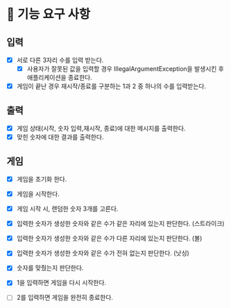 # 🚀 기능 요구 사항

## 입력
- [x] 서로 다른 3자리 수를 입력 받는다. 
  - [x] 사용자가 잘못된 값을 입력할 경우 IllegalArgumentException을 발생시킨 후 애플리케이션을 종료한다.
- [x] 게임이 끝난 경우 재시작/종료를 구분하는 1과 2 중 하나의 수를 입력받는다.

## 출력 
- [x] 게임 상태(시작, 숫자 입력,재시작, 종료)에 대한 메시지를 출력한다. 
- [x] 맞힌 숫자에 대한 결과를 출력한다. 

## 게임
- [x] 게임을 초기화 한다.
- [x] 게임을 시작한다. 
- [x] 게임 시작 시, 랜덤한 숫자 3개를 고른다. 
- [x] 입력한 숫자가 생성한 숫자와 같은 수가 같은 자리에 있는지 판단한다. (스트라이크)
- [x] 입력한 숫자가 생성한 숫자와 같은 수가 다른 자리에 있는지 판단한다. (볼)
- [x] 입력한 숫자가 생성한 숫자와 같은 수가 전혀 없는지 판단한다. (낫싱)
- [x] 숫자를 맞췄는지 판단한다.
- [x] 1을 입력하면 게임을 다시 시작한다. 
- [ ] 2를 입력하면 게임을 완전히 종료한다. 

